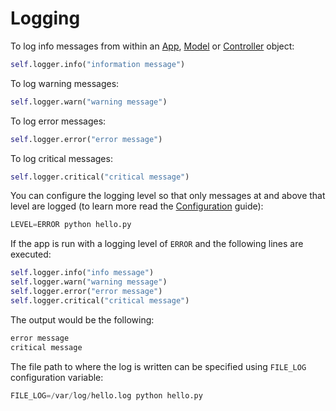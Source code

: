# Logging

To log info messages from within an [App](app.md), [Model](models.md) or [Controller](controllers.md) object:

```python
self.logger.info("information message")
```

To log warning messages:

```python
self.logger.warn("warning message")
```

To log error messages:

```python
self.logger.error("error message")
```

To log critical messages:

```python
self.logger.critical("critical message")
```

You can configure the logging level so that only messages at and above that level are logged
(to learn more read the [Configuration](configuration.md) guide):

```python
LEVEL=ERROR python hello.py
```

If the app is run with a logging level of `ERROR` and the following lines are executed:

```python
self.logger.info("info message")
self.logger.warn("warning message")
self.logger.error("error message")
self.logger.critical("critical message")
```

The output would be the following:

```bash
error message
critical message
```

The file path to where the log is written can be specified using `FILE_LOG` configuration variable:

```python
FILE_LOG=/var/log/hello.log python hello.py
```
